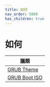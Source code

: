 ```yaml
---
title: 如何
nav_order: 5000
has_children: true
---
```


# 如何


| 議題 |
| --- |
| [GRUB Theme](howto/use_theme) |
| [GRUB Boot ISO](howto/boot_iso) |
